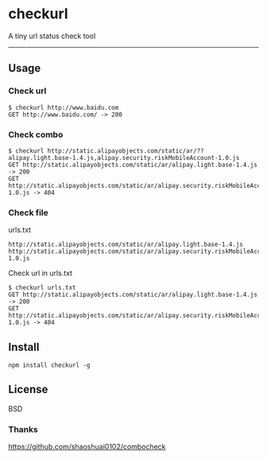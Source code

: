 # checkurl

A tiny url status check tool

---


## Usage

### Check url

```
$ checkurl http://www.baidu.com
GET http://www.baidu.com/ -> 200
```

### Check combo

```
$ checkurl http://static.alipayobjects.com/static/ar/??alipay.light.base-1.4.js,alipay.security.riskMobileAccount-1.0.js
GET http://static.alipayobjects.com/static/ar/alipay.light.base-1.4.js -> 200
GET http://static.alipayobjects.com/static/ar/alipay.security.riskMobileAccount-1.0.js -> 404
```

### Check file

urls.txt

```
http://static.alipayobjects.com/static/ar/alipay.light.base-1.4.js
http://static.alipayobjects.com/static/ar/alipay.security.riskMobileAccount-1.0.js
```

Check url in urls.txt

```
$ checkurl urls.txt
GET http://static.alipayobjects.com/static/ar/alipay.light.base-1.4.js -> 200
GET http://static.alipayobjects.com/static/ar/alipay.security.riskMobileAccount-1.0.js -> 404
```

## Install

```
npm install checkurl -g
```

## License

BSD

### Thanks

https://github.com/shaoshuai0102/combocheck
